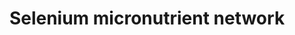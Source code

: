 ---
annotations:
- id: PW:0000002
  parent: classic metabolic pathway
  type: Pathway Ontology
  value: classic metabolic pathway
- id: PW:0000133
  parent: classic metabolic pathway
  type: Pathway Ontology
  value: selenoamino acid metabolic pathway
authors:
- Egoyenechea
- AlexanderPico
- Thomas
- Ommen
- MaintBot
- Evelo
- MartijnVanIersel
- Jildau
- Khanspers
- Damariz
- Andra
- Egonw
- Mkutmon
- MirellaKalafati
- DeSl
- Eweitz
- Marvin M2
citedin:
- link: PMC8635790
  title: Selenotranscriptome Network in Non-alcoholic Fatty Liver Disease (2021)
- link: PMC8418865
  title: 'Copy Number Variants Captured by the Array Comparative Genomic Hybridization
    in a Cohort of Patients Affected with Hereditary Colorectal Cancer in Sri Lanka:
    The First CNV Analysis Study of the Hereditary Colorectal Cancer in the Sri Lankan
    Population (2021)'
- link: PMC7929374
  title: Identification of biomarkers and pathways for the SARS-CoV-2 infections that
    make complexities in pulmonary arterial hypertension patients (2021)
- link: PMC7779061
  title: 'WikiPathways: connecting communities (2021)'
- link: PMC7665362
  title: Network-based identification genetic effect of SARS-CoV-2 infections to Idiopathic
    pulmonary fibrosis (IPF) patients (2020)
- link: PMC3268570
  title: Nutrigenetics, Nutrigenomics, and Selenium (2011)
- link: PMC2989004
  title: 'The Micronutrient Genomics Project: a community-driven knowledge base for
    micronutrient research (2010)'
communities:
- Micronutrients
description: 'The selenium-centred micronutrient biological network. The most relevant
  biochemical processes related to selenium in the context of metabolism, oxidation
  and inflammation are represented. Also, the compartmental separation (intracellular
  vs. plasma) is presented, identifying the selenium centred plasma metabolome. A
  selenoprotein database exists at:  http://www.selenodb.org.  Proteins on this pathway
  have targeted assays available via the [https://assays.cancer.gov/available_assays?wp_id=WP15
  CPTAC Assay Portal]'
last-edited: 2022-02-26
ndex: c06a6a39-8b61-11eb-9e72-0ac135e8bacf
organisms:
- Homo sapiens
redirect_from:
- /index.php/Pathway:WP15
- /instance/WP15
- /instance/WP15_rr123380
revision: r123380
schema-jsonld:
- '@context': https://schema.org/
  '@id': https://wikipathways.github.io/pathways/WP15.html
  '@type': Dataset
  creator:
    '@type': Organization
    name: WikiPathways
  description: 'The selenium-centred micronutrient biological network. The most relevant
    biochemical processes related to selenium in the context of metabolism, oxidation
    and inflammation are represented. Also, the compartmental separation (intracellular
    vs. plasma) is presented, identifying the selenium centred plasma metabolome.
    A selenoprotein database exists at:  http://www.selenodb.org.  Proteins on this
    pathway have targeted assays available via the [https://assays.cancer.gov/available_assays?wp_id=WP15
    CPTAC Assay Portal]'
  keywords:
  - 15-HETE
  - 5,10-Methylene-THF
  - 5,6-Epoxytetraene
  - 5-HETE
  - 5-HPETE
  - 5-methyl-THF
  - 8-Isoprostaglandin F2a
  - 8-OHdG
  - ABCA1
  - ACT
  - ADP
  - ALA
  - ALB
  - ALOX15B
  - ALOX5
  - APOA1
  - APOA1-NO2Tyr
  - APOB
  - ATP
  - Arachidonic acid
  - Ascorbate
  - Ascorbic acid
  - CBS
  - CCL2
  - COX1
  - COX2
  - CRP
  - CTH
  - Calcium
  - Catalase
  - Chlorine
  - Cholesterol
  - Copper
  - Cystathionine
  - Cysteine
  - DGLA
  - DHA
  - DIO1
  - DIO2
  - DIO3
  - DPA
  - Dehydroascorbic acid
  - Dihydrolipoate
  - EPA
  - F2-Isoprostane
  - FAD
  - FGA
  - FGB
  - FGG
  - FLAD1
  - FLAP
  - FMN
  - Factor VII
  - Fibrin
  - Folic acid
  - Fructosamine
  - GGT1
  - GPX 1
  - GPX 2
  - GPX 3
  - GPX 4
  - GPX 6
  - GSH
  - GSR
  - GSSG
  - Glucose
  - H2O
  - H2O2
  - HBA1
  - HBB
  - HDL
  - HDL-C
  - HDL/APOA1
  - HDL/SAA
  - HNO2
  - HOCl
  - Heme
  - Homocysteine
  - Hydroxykynurenine
  - Hypoxanthine
  - IFNg
  - IL10
  - IL1B
  - IL6
  - INS
  - INSR
  - Iodine
  - Iron
  - KMO
  - Kynureninase
  - Kynurenine
  - LDL
  - LDLR
  - Leukotriene A4
  - Leukotriene B4
  - Leukotriene C4
  - Leukotriene D4
  - Leukotriene E4
  - Leukotriene F4
  - Linoleic acid
  - Lipoic acid
  - Lipoxin A4
  - Lipoxin B4
  - MDA
  - MPO
  - MTHFR
  - MTR
  - Manganese
  - Methionine
  - Methionine sulfoxide
  - NADP+
  - NADPH
  - NFKB1
  - NFKB2
  - 'NO'
  - NO2
  - Niacin
  - Niacinamide
  - Nicotinamidase
  - Nitrotyrosine
  - O2
  - O2-radical (aka Hyperoxid or superoxide)
  - O3
  - ONOO-/ONOOH
  - PAI-1
  - PGD2
  - PGE1
  - PGE2
  - PGE3
  - PGF2a
  - PGG2
  - PGH2
  - PGH3
  - PGI2
  - PLG
  - PMP
  - PNPO
  - PRDX1
  - PRDX2
  - PRDX3
  - PRDX4
  - PRDX5
  - Pyridoxal 5'-phosphate
  - Quinolinic Acid
  - R-Triiodothyronine (rT3)
  - RELA
  - RFK
  - RNS
  - ROS
  - Riboflavin
  - SAA1
  - SAA2
  - SAA3
  - SAA4
  - SOD1
  - SOD2
  - SOD3
  - SPS2
  - SRB1
  - SelH
  - SelI
  - SelK
  - SelM
  - SelN
  - SelO
  - SelP
  - SelR
  - SelS
  - SelT
  - SelV
  - SelW
  - Selenide
  - Selenium
  - Selenocysteine
  - Selenophosphate
  - Sep15
  - Serine
  - TAG
  - THF
  - TNFa
  - TRXR1
  - TRXR2
  - TRXR3
  - Thrombin
  - Thromboxane A2
  - Thromboxane B2
  - Thyroxine (T4)
  - Triiodothyronine (T3)
  - Trx-(SH)2
  - Trx-S2
  - Tryptophan
  - Uric acid
  - VLDL
  - VLDL-TAG
  - VLDL/APOB
  - Vitamin B12
  - Xanthine
  - Xantine oxidase
  - Zinc
  - a-Tocopherol
  - oxLDL
  - sICAM-1
  - tPA
  license: CC0
  name: Selenium micronutrient network
seo: CreativeWork
title: Selenium micronutrient network
wpid: WP15
---